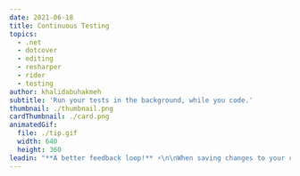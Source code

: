 ```yaml
---
date: 2021-06-18
title: Continuous Testing
topics:
  - .net
  - dotcover
  - editing
  - resharper
  - rider
  - testing
author: khalidabuhakmeh
subtitle: 'Run your tests in the background, while you code.'
thumbnail: ./thumbnail.png
cardThumbnail: ./card.png
animatedGif:
  file: ./tip.gif
  width: 640
  height: 360
leadin: "**A better feedback loop!** ⚡\n\nWhen saving changes to your code, the test runner automatically runs the tests that are affected by those changes.\n\nUse dotCover's continuous testing features to increase the feedback loop between writing, compiling, and verifying tests in your test suite.\n\nAlso available in ReSharper and Rider \U0001F4AA\n\n### See Also\n- [Use Continuous Testing](https://www.jetbrains.com/help/dotcover/Work_with_Continuous_Testing.html)\n- [Writing and Running Unit Tests with ReSharper](https://www.jetbrains.com/dotnet/guide/tutorials/resharper-essentials/unit-testing/)\n"
---
```


